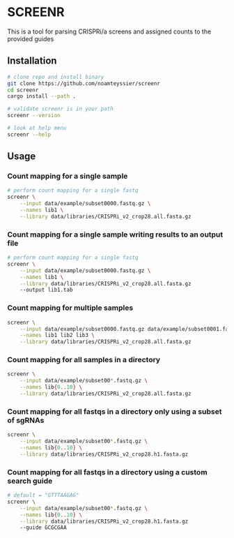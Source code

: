# SCREENR
This is a tool for parsing CRISPRi/a screens and assigned counts to the provided guides

## Installation
```bash
# clone repo and install binary
git clone https://github.com/noamteyssier/screenr
cd screenr
cargo install --path . 

# validate screenr is in your path
screenr --version

# look at help menu
screenr --help
```

## Usage
### Count mapping for a single sample
```bash
# perform count mapping for a single fastq
screenr \
	--input data/example/subset0000.fastq.gz \
	--names lib1 \
	--library data/libraries/CRISPRi_v2_crop28.all.fasta.gz
```

### Count mapping for a single sample writing results to an output file
```bash
# perform count mapping for a single fastq
screenr \
	--input data/example/subset0000.fastq.gz \
	--names lib1 \
	--library data/libraries/CRISPRi_v2_crop28.all.fasta.gz
	--output lib1.tab
```

### Count mapping for multiple samples
```bash
screenr \
	--input data/example/subset0000.fastq.gz data/example/subset0001.fastq.gz data/example/subset0002.fastq.gz \
	--names lib1 lib2 lib3 \
	--library data/libraries/CRISPRi_v2_crop28.all.fasta.gz
```


### Count mapping for all samples in a directory
```bash
screenr \
	--input data/example/subset00*.fastq.gz \
	--names lib{0..10} \
	--library data/libraries/CRISPRi_v2_crop28.all.fasta.gz
```

### Count mapping for all fastqs in a directory only using a subset of sgRNAs
```bash
screenr \
	--input data/example/subset00*.fastq.gz \
	--names lib{0..10} \
	--library data/libraries/CRISPRi_v2_crop28.h1.fasta.gz
```

### Count mapping for all fastqs in a directory using a custom search guide 
```bash
# default = "GTTTAAGAG"
screenr \
	--input data/example/subset00*.fastq.gz \
	--names lib{0..10} \
	--library data/libraries/CRISPRi_v2_crop28.h1.fasta.gz
	--guide GCGCGAA
```
